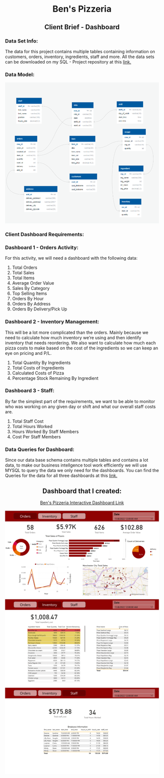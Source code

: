 <h1 align="center">Ben's Pizzeria</h1>
<h2 align="center">Client Brief - Dashboard</h2>

<P>
  <h3>Data Set Info:</h3>
  <P>
    The data for this project contains multiple tables containing information on customers, orders, inventory, ingredients, staff and more. All the data sets can be downloaded     on my SQL - Project repository at this <a href="https://github.com/luisosorio3214/SQL-Projects/tree/main/Ben's%20Pizzeria/Data">link.</a>
  </p>
  
  <h3>Data Model:</h3>
   <p align="center">
     <img src="Pizzeria - Dashboard Images/Pizzeria_Schema.PNG">
   </p>
 </P>

<h3>Client Dashboard Requirements:</h3>
 <P>
  
  <h3>Dashboard 1 - Orders Activity:</h3>
  For this activity, we will need a dashboard with the following data:
  <ol>
    <li>Total Orders</li>
    <li>Total Sales</li>
    <li>Total Items</li>
    <li>Average Order Value</li>
    <li>Sales By Category</li>
    <li>Top Selling Items</li>
    <li>Orders By Hour</li>
    <li>Orders By Address</li>
    <li>Orders By Delivery/Pick Up</li>
  </ol>

  <h3>Dashboard 2 - Inventory Management:</h3>
  This will be a lot more complicated than the orders. Mainly because we need to calculate how much inventory we’re using and then identify inventory that needs                 reordering. We also want to calculate how much each pizza costs to make based on the cost of the ingredients so we can keep an eye on pricing and P/L. 
  <ol>
    <li>Total Quantity By Ingredients</li>
    <li>Total Costs of Ingredients</li>
    <li>Calculated Costs of Pizza</li>
    <li>Percentage Stock Remaining By Ingredient</li>
  </ol>

  <h3>Dashboard 3 - Staff:</h3>
  By far the simplest part of the requirements, we want to be able to monitor who was working on any given day or shift and what our overall staff costs are.
  <ol>
    <li>Total Staff Cost</li>
    <li>Total Hours Worked</li>
    <li>Hours Worked By Staff Members</li>
    <li>Cost Per Staff Members</li>
  </ol>

  <h3>Data Queries for Dashboard: </h3>
  <p>
    Since our data base schema contains multiple tables and contains a lot data, to make our business intellgence tool work efficiently we will use MYSQL to query the data         we only need for the dashboards. You can find the Queries for the data for all three dashboards at this <a href="Dashboard - Queries.sql">link.</a>
  </p>
 </p>



<P>
  <h2 align="center">Dashboard that I created:</h2>
  <P align="center">
    <a href="https://app.powerbi.com/view?r=eyJrIjoiM2JjNGU2MDYtMmQ1MC00YTI3LTk2M2QtZjJjYmE0NDU5ODA1IiwidCI6ImQxNzU2NzliLWFjZDMtNDY0NC1iZTgyLWFmMDQxOTgyOTc3YSIsImMiOjZ9">
      Ben's Pizzeria Interactive Dashboard Link
    </a>
  </P>
  <img src="Pizzeria - Dashboard Images/Pizzeria - Dashboard-2.png">
  <img src="Pizzeria - Dashboard Images/Pizzeria - Dashboard-3.png">
  <img src="Pizzeria - Dashboard Images/Pizzeria - Dashboard-4.png">
</P>
